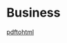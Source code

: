 # Business
[pdftohtml](https://ask.libreoffice.org/en/question/209787/trying-to-convert-pdf-to-odt/)
